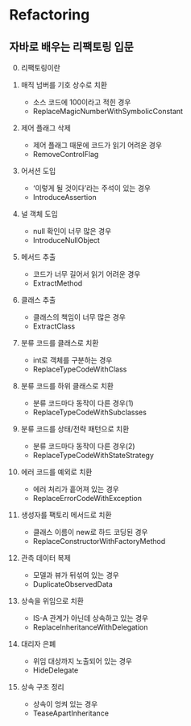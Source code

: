 # Refactoring
 
## 자바로 배우는 리팩토링 입문
 
0. 리팩토링이란

1. 매직 넘버를 기호 상수로 치환 
    - 소스 코드에 100이라고 적힌 경우
    - ReplaceMagicNumberWithSymbolicConstant
2. 제어 플래그 삭제 
    - 제어 플래그 때문에 코드가 읽기 어려운 경우
    - RemoveControlFlag
3. 어서션 도입 
    - ‘이렇게 될 것이다’라는 주석이 있는 경우
    - IntroduceAssertion
4. 널 객체 도입 
    - null 확인이 너무 많은 경우
    - IntroduceNullObject
5. 메서드 추출 
    - 코드가 너무 길어서 읽기 어려운 경우
    - ExtractMethod
6. 클래스 추출 
    - 클래스의 책임이 너무 많은 경우
    - ExtractClass
7. 분류 코드를 클래스로 치환 
    - int로 객체를 구분하는 경우
    - ReplaceTypeCodeWithClass
8. 분류 코드를 하위 클래스로 치환 
    - 분류 코드마다 동작이 다른 경우(1)
    - ReplaceTypeCodeWithSubclasses
9. 분류 코드를 상태/전략 패턴으로 치환 
    -  분류 코드마다 동작이 다른 경우(2)
    - ReplaceTypeCodeWithStateStrategy
10. 에러 코드를 예외로 치환 
    - 에러 처리가 흩어져 있는 경우
    - ReplaceErrorCodeWithException
11. 생성자를 팩토리 메서드로 치환 
    - 클래스 이름이 new로 하드 코딩된 경우
    - ReplaceConstructorWithFactoryMethod
12. 관측 데이터 복제 
    - 모델과 뷰가 뒤섞여 있는 경우
    - DuplicateObservedData
13. 상속을 위임으로 치환 
    - IS-A 관계가 아닌데 상속하고 있는 경우
    - ReplaceInheritanceWithDelegation
14. 대리자 은폐 
    - 위임 대상까지 노출되어 있는 경우
    - HideDelegate
15. 상속 구조 정리 
    - 상속이 엉켜 있는 경우
    - TeaseApartInheritance

